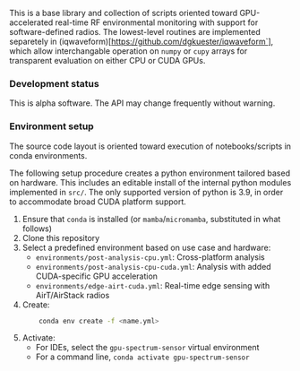 This is a base library and collection of scripts oriented toward GPU-accelerated real-time RF environmental monitoring with support for software-defined radios. The lowest-level routines are implemented separetely in (iqwaveform)[https://github.com/dgkuester/iqwaveform`], which allow interchangable operation on `numpy` or `cupy` arrays for transparent evaluation on either CPU or CUDA GPUs.  

### Development status
This is alpha software. The API may change frequently without warning.

### Environment setup
The source code layout is oriented toward execution of notebooks/scripts in conda environments.

The following setup procedure creates a python environment tailored based on hardware. This includes an editable install of the internal python modules implemented in `src/`. The only supported version of python is 3.9, in order to accommodate broad CUDA platform support. 

1. Ensure that `conda` is installed (or `mamba`/`micromamba`, substituted in what follows)
2. Clone this repository
3. Select a predefined environment based on use case and hardware:
    - `environments/post-analysis-cpu.yml`: Cross-platform analysis
    - `environments/post-analysis-cpu-cuda.yml`: Analysis with added CUDA-specific GPU acceleration
    - `environments/edge-airt-cuda.yml`: Real-time edge sensing with AirT/AirStack radios
4. Create:
    ```sh
        conda env create -f <name.yml>
    ```
4. Activate:
    - For IDEs, select the `gpu-spectrum-sensor` virtual environment 
    - For a command line, `conda activate gpu-spectrum-sensor`